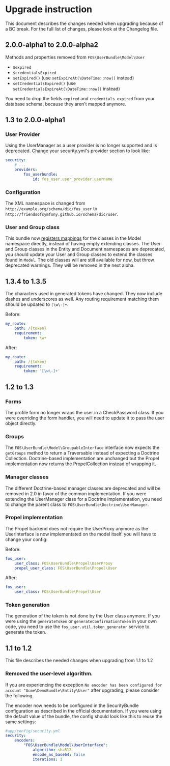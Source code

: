Upgrade instruction
===================

This document describes the changes needed when upgrading because of a BC
break. For the full list of changes, please look at the Changelog file.

## 2.0.0-alpha1 to 2.0.0-alpha2

Methods and properties removed from `FOS\UserBundle\Model\User`

- `$expired`
- `$credentialsExpired`
- `setExpired()` (use `setExpireAt(\DateTime::now()` instead)
- `setCredentialsExpired()` (use `setCredentialsExpireAt(\DateTime::now()` instead)

You need to drop the fields `expired` and `credentials_expired` from your database
schema, because they aren't mapped anymore.

## 1.3 to 2.0.0-alpha1

### User Provider

Using the UserManager as a user provider is no longer supported and is
deprecated. Change your security.yml's provider section to look like:

```yml
security:
    # ...
    providers:
        fos_userbundle:
            id: fos_user.user_provider.username
```

### Configuration

The XML namespace is changed from `http://example.org/schema/dic/fos_user` to
`http://friendsofsymfony.github.io/schema/dic/user`.

### User and Group class

This bundle now [registers mappings](http://symfony.com/doc/master/cookbook/doctrine/mapping_model_classes.html)
for the classes in the Model namespace directly, instead
of having empty extending classes. The User and Group classes in the Entity and
Document namespaces are deprecated, you should update your User and Group
classes to extend the classes found in `Model`.
The old classes will are still available for now, but throw deprecated warnings. They will be removed
in the next alpha.

## 1.3.4 to 1.3.5

The characters used in generated tokens have changed. They now include dashes
and underscores as well. Any routing requirement matching them should be
updated to ``[\w\-]+``.

Before:

```yaml
my_route:
    path: /{token}
    requirement:
        token: \w+
```

After:

```yaml
my_route:
    path: /{token}
    requirement:
        token: '[\w\-]+'
```

## 1.2 to 1.3

### Forms

The profile form no longer wraps the user in a CheckPassword class. If you
were overriding the form handler, you will need to update it to pass the
user object directly.

### Groups

The `FOS\UserBundle\Model\GroupableInterface` interface now expects the `getGroups`
method to return a Traversable instead of expecting a Doctrine Collection.
Doctrine-based implementation are unchanged but the Propel implementation
now returns the PropelCollection instead of wrapping it.

### Manager classes

The different Doctrine-based manager classes are deprecated and will be removed
in 2.0 in favor of the common implementation. If you were extending the UserManager
class for a Doctrine implementation, you need to change the parent class
to `FOS\UserBundle\Doctrine\UserManager`.

### Propel implementation

The Propel backend does not require the UserProxy anymore as the UserInterface
is now implementated on the model itself. you will have to change your config:

Before:

```yaml
fos_user:
    user_class: FOS\UserBundle\Propel\UserProxy
    propel_user_class: FOS\UserBundle\Propel\User
```

After:

```yaml
fos_user:
    user_class: FOS\UserBundle\Propel\User
```

### Token generation

The generation of the token is not done by the User class anymore. If you
were using the `generateToken` or `generateConfirmationToken` in your own
code, you need to use the `fos_user.util.token_generator` service to generate
the token.

## 1.1 to 1.2

This file describes the needed changes when upgrading from 1.1 to 1.2

### Removed the user-level algorithm.

If you are experiencing the exception
`No encoder has been configured for account "Acme\DemoBundle\Entity\User"`
after upgrading, please consider the following.

The encoder now needs to be configured in the SecurityBundle configuration
as described in the official documentation. If you were using the default
value of the bundle, the config should look like this to reuse the same settings:

```yaml
#app/config/security.yml
security:
    encoders:
        "FOS\UserBundle\Model\UserInterface":
            algorithm: sha512
            encode_as_base64: false
            iterations: 1
```
